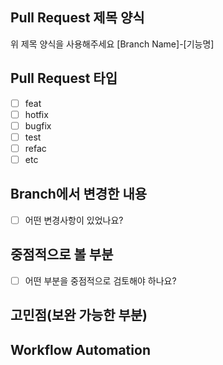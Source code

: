 ## Pull Request 제목 양식
위 제목 양식을 사용해주세요 [Branch Name]-[기능명]

## Pull Request 타입
- [ ] feat 
- [ ] hotfix
- [ ] bugfix
- [ ] test
- [ ] refac
- [ ] etc

## Branch에서 변경한 내용
- [ ] 어떤 변경사항이 있었나요?

## 중점적으로 볼 부분
- [ ] 어떤 부분을 중점적으로 검토해야 하나요?

## 고민점(보완 가능한 부분)

## Workflow Automation
